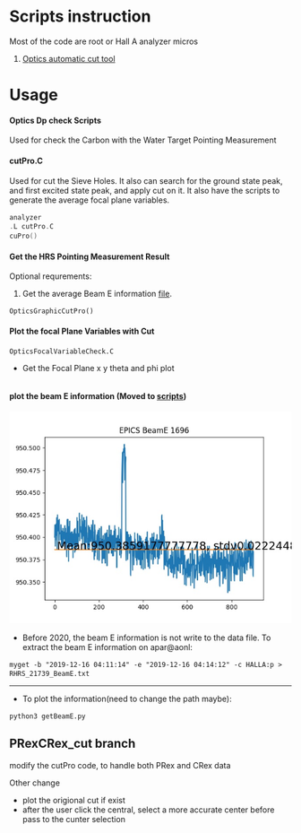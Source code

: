 # Scripts instruction

Most of the code are root or Hall A analyzer micros

1. [Optics automatic cut tool](#cutpro-c)


# Usage

#### Optics Dp check Scripts
Used for check the Carbon with the Water Target Pointing Measurement

#### cutPro.C
Used for cut the Sieve Holes. It also can search for the ground state peak, and first excited state peak, and apply cut on it. It also have the scripts to generate the average focal plane variables.

```c
analyzer 
.L cutPro.C
cuPro()

```

#### Get the HRS Pointing Measurement Result 
Optional requrements:
1. Get the average Beam E information [file](https://github.com/Jiansiyu/GeneralScripts/blob/master/halog/beamE.txt). 

```shell script
OpticsGraphicCutPro()
```

#### Plot the focal Plane Variables with Cut 

```
OpticsFocalVariableCheck.C
```

* Get the Focal Plane x y theta and phi plot

```

```



#### plot the beam E information (Moved to [scripts](https://github.com/Jiansiyu/GeneralScripts/tree/master/halog))
![beamE](https://github.com/Jiansiyu/GeneralScripts/blob/master/halog/result/BeamE1696.jpg)
* Before 2020, the beam E information is not write to the data file. To extract the beam E information
on apar@aonl:

```
myget -b "2019-12-16 04:11:14" -e "2019-12-16 04:14:12" -c HALLA:p > RHRS_21739_BeamE.txt

```
--- 

* To plot the information(need to change the path maybe):

```
python3 getBeamE.py
```


## PRexCRex_cut branch 

modify the cutPro code, to handle both PRex and CRex data

Other change 
* plot the origional cut if exist
* after the user click the central, select a more accurate center before pass to the cunter selection 
